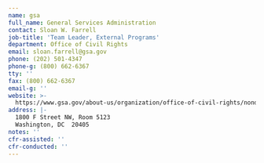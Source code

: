 ```yaml
---
name: gsa
full_name: General Services Administration
contact: Sloan W. Farrell
job-title: 'Team Leader, External Programs'
department: Office of Civil Rights
email: sloan.farrell@gsa.gov
phone: (202) 501-4347
phone-g: (800) 662-6367
tty: ''
fax: (800) 662-6367
email-g: ''
website: >-
  https://www.gsa.gov/about-us/organization/office-of-civil-rights/nondiscrimination-in-federally-assisted-programs-and-activities
address: |-
  1800 F Street NW, Room 5123
  Washington, DC  20405
notes: ''
cfr-assisted: ''
cfr-conducted: ''
---
```


